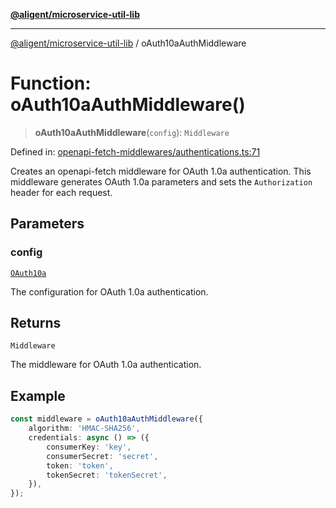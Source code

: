 [**@aligent/microservice-util-lib**](../modules.md)

***

[@aligent/microservice-util-lib](../modules.md) / oAuth10aAuthMiddleware

# Function: oAuth10aAuthMiddleware()

> **oAuth10aAuthMiddleware**(`config`): `Middleware`

Defined in: [openapi-fetch-middlewares/authentications.ts:71](https://github.com/aligent/microservice-development-utilities/blob/e13483771966234032f5249dc36c2c31c71d7cf1/packages/microservice-util-lib/src/openapi-fetch-middlewares/authentications.ts#L71)

Creates an openapi-fetch middleware for OAuth 1.0a authentication.
This middleware generates OAuth 1.0a parameters and sets the `Authorization` header
for each request.

## Parameters

### config

[`OAuth10a`](../interfaces/OAuth10a.md)

The configuration for OAuth 1.0a authentication.

## Returns

`Middleware`

The middleware for OAuth 1.0a authentication.

## Example

```ts
const middleware = oAuth10aAuthMiddleware({
    algorithm: 'HMAC-SHA256',
    credentials: async () => ({
        consumerKey: 'key',
        consumerSecret: 'secret',
        token: 'token',
        tokenSecret: 'tokenSecret',
    }),
});
```
